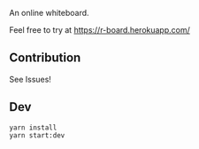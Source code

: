 An online whiteboard.

Feel free to try at https://r-board.herokuapp.com/

## Contribution

See Issues!

## Dev

```
yarn install
yarn start:dev
```


